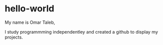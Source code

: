 # hello-world

My name is Omar Taleb,

I study programmming independentley and created a github to display my projects. 
